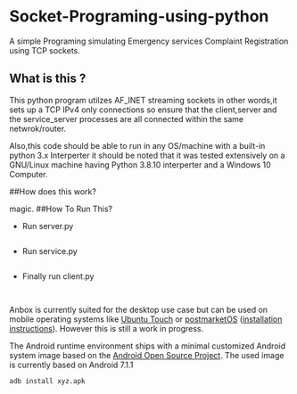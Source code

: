 # Socket-Programing-using-python
A simple Programing simulating Emergency services Complaint Registration using TCP sockets.
## What is this ?

  This python program utilzes AF_INET streaming sockets in other words,it sets up a TCP  IPv4 only connections
  so ensure that the client,server and the service_server processes are all connected within the same netwrok/router.

  Also,this code should be able to run in any OS/machine with a built-in python 3.x Interperter it should be noted that 
  it was tested extensively on a GNU/Linux machine having Python 3.8.10 interperter and a Windows 10 Computer.

##How does this work?

  magic.
##How To Run This?

 * Run server.py
    ```python3 server.py'''
 * Run service.py
    ```python3 service_server.py'''
 * Finally run client.py
    ```python3 client.py'''
 
##
Anbox is currently suited for the desktop use case but can be used on mobile
operating systems like [Ubuntu Touch](https://ubuntu-touch.io/) or
[postmarketOS](https://postmarketos.org)
([installation instructions](https://wiki.postmarketos.org/wiki/Anbox)).
However this is still a work in progress.

The Android runtime environment ships with a minimal customized Android system
image based on the [Android Open Source Project](https://source.android.com/).
The used image is currently based on Android 7.1.1
```sh
adb install xyz.apk
```
